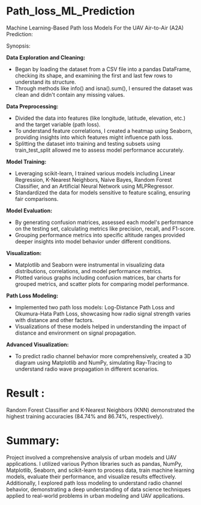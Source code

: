 # Path_loss_ML_Prediction
Machine Learning-Based Path loss Models For the UAV Air-to-Air (A2A) Prediction:

Synopsis:

**Data Exploration and Cleaning:**
* Began by loading the dataset from a CSV file into a pandas DataFrame, checking its shape, and examining the first and last few rows to understand its structure.
* Through methods like info() and isna().sum(), I ensured the dataset was clean and didn't contain any missing values.

**Data Preprocessing:**
* Divided the data into features (like longitude, latitude, elevation, etc.) and the target variable (path loss).
* To understand feature correlations, I created a heatmap using Seaborn, providing insights into which features might influence path loss.
* Splitting the dataset into training and testing subsets using train_test_split allowed me to assess model performance accurately.

**Model Training:**
* Leveraging scikit-learn, I trained various models including Linear Regression, K-Nearest Neighbors, Naive Bayes, Random Forest Classifier, and an Artificial Neural Network using MLPRegressor.
* Standardized the data for models sensitive to feature scaling, ensuring fair comparisons.

**Model Evaluation:**
* By generating confusion matrices, assessed each model's performance on the testing set, calculating metrics like precision, recall, and F1-score.
* Grouping performance metrics into specific altitude ranges provided deeper insights into model behavior under different conditions.

**Visualization:**
* Matplotlib and Seaborn were instrumental in visualizing data distributions, correlations, and model performance metrics.
* Plotted various graphs including confusion matrices, bar charts for grouped metrics, and scatter plots for comparing model performance.

**Path Loss Modeling:**
* Implemented two path loss models: Log-Distance Path Loss and Okumura-Hata Path Loss, showcasing how radio signal strength varies with distance and other factors.
* Visualizations of these models helped in understanding the impact of distance and environment on signal propagation.

**Advanced Visualization:**
* To predict radio channel behavior more comprehensively, created a 3D diagram using Matplotlib and NumPy, simulating Ray-Tracing to understand radio wave propagation in different scenarios.

# Result :
Random Forest Classifier and K-Nearest Neighbors (KNN) demonstrated the highest training accuracies (84.74% and 86.74%, respectively).

# Summary: 
Project involved a comprehensive analysis of urban models and UAV applications. I utilized various Python libraries such as pandas, NumPy, Matplotlib, Seaborn, and scikit-learn to process data, train machine learning models, evaluate their performance, and visualize results effectively. Additionally, I explored path loss modeling to understand radio channel behavior, demonstrating a deep understanding of data science techniques applied to real-world problems in urban modeling and UAV applications.
